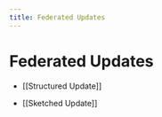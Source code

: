 ```yaml
---
title: Federated Updates
---
```


# Federated Updates
- [[Structured Update]] 

- [[Sketched Update]]









































